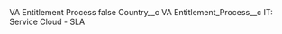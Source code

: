<?xml version="1.0" encoding="UTF-8"?>
<CustomMetadata xmlns="http://soap.sforce.com/2006/04/metadata" xmlns:xsi="http://www.w3.org/2001/XMLSchema-instance" xmlns:xsd="http://www.w3.org/2001/XMLSchema">
    <label>VA Entitlement Process</label>
    <protected>false</protected>
    <values>
        <field>Country__c</field>
        <value xsi:type="xsd:string">VA</value>
    </values>
    <values>
        <field>Entitlement_Process__c</field>
        <value xsi:type="xsd:string">IT: Service Cloud - SLA</value>
    </values>
</CustomMetadata>
